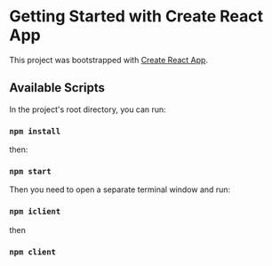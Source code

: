 # Getting Started with Create React App

This project was bootstrapped with [Create React App](https://github.com/facebook/create-react-app).

## Available Scripts

In the project's root directory, you can run:
### `npm install`
then:
### `npm start`

Then you need to open a separate terminal window and run:
### `npm iclient`
then
### `npm client`
